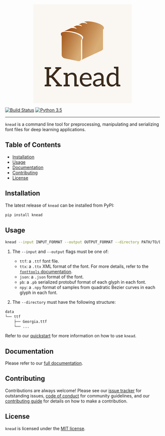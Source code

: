 <p align="center">
<img src="https://raw.githubusercontent.com/font-bakers/knead/master/docs/img/logo.png" alt="Knead logo" title="Knead logo" align="center"></img>
</p>

[![Build Status](https://travis-ci.com/font-bakers/knead.svg?branch=master)](https://travis-ci.com/font-bakers/knead)
[![Python 3.5](https://img.shields.io/badge/python-3.5-blue.svg)](https://www.python.org/downloads/release/python-352/)

---

`knead` is a command line tool for preprocessing, manipulating and serializing
font files for deep learning applications.

## Table of Contents

- [Installation](#Installation)
- [Usage](#Usage)
- [Documentation](#Documentation)
- [Contributing](#Contributing)
- [License](#License)

## Installation

The latest release of `knead` can be installed from PyPI:

```bash
pip install knead
```

## Usage

```bash
knead --input INPUT_FORMAT --output OUTPUT_FORMAT --directory PATH/TO/DATA/
```

1. The `--input` and `--output` flags must be one of:
    - `ttf`: a `.ttf` font file.
    - `ttx`: a `.ttx` XML format of the font. For more details, refer to
      the [`fonttools`
      documentation](https://github.com/fonttools/fonttools#ttx--from-opentype-and-truetype-to-xml-and-back).
    - `json`: a `.json` format of the font.
    - `pb`: a `.pb` serialized protobuf format of each glyph in each font.
    - `npy`: a `.npy` format of samples from quadratic Bezier curves in each
      glyph in each font.

2. The `--directory` must have the following structure:

```
data
└── ttf
    ├── Georgia.ttf
    └── ...
```

Refer to our [quickstart](https://font-bakers.github.io/knead/quickstart/) for
more information on how to use `knead`.

## Documentation

Please refer to our [full documentation](https://font-bakers.github.io/knead/).

## Contributing

Contributions are always welcome! Please see our [issue
tracker](https://github.com/font-bakers/knead/issues) for outstanding issues,
[code of
conduct](https://github.com/font-bakers/knead/blob/master/CODE_OF_CONDUCT.md)
for community guidelines, and our [contributing
guide](https://font-bakers.github.io/knead/contributing/) for details on how to
make a contribution.

## License

`knead` is licensed under the [MIT
license](https://github.com/font-bakers/knead/blob/master/LICENSE).
